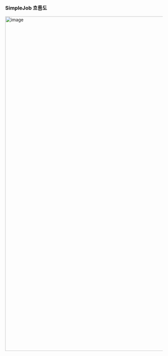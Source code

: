 ### SimpleJob 흐름도

<img width="1196" height="1066" alt="image" src="https://github.com/user-attachments/assets/9558aba7-33fb-47bd-99ee-8737fd4fb83b" />
